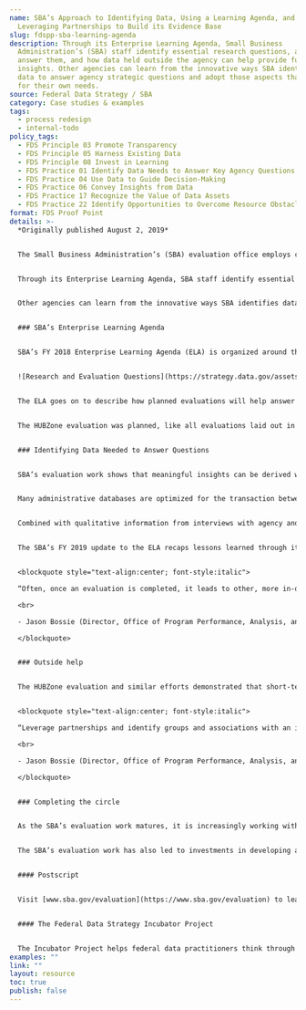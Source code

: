 ```yaml
---
name: SBA’s Approach to Identifying Data, Using a Learning Agenda, and
  Leveraging Partnerships to Build its Evidence Base
slug: fdspp-sba-learning-agenda
description: Through its Enterprise Learning Agenda, Small Business
  Administration’s (SBA) staff identify essential research questions, a plan to
  answer them, and how data held outside the agency can help provide further
  insights. Other agencies can learn from the innovative ways SBA identifies
  data to answer agency strategic questions and adopt those aspects that work
  for their own needs.
source: Federal Data Strategy / SBA
category: Case studies & examples
tags:
  - process redesign
  - internal-todo
policy_tags:
  - FDS Principle 03 Promote Transparency
  - FDS Principle 05 Harness Existing Data
  - FDS Principle 08 Invest in Learning
  - FDS Practice 01 Identify Data Needs to Answer Key Agency Questions
  - FDS Practice 04 Use Data to Guide Decision-Making
  - FDS Practice 06 Convey Insights from Data
  - FDS Practice 17 Recognize the Value of Data Assets
  - FDS Practice 22 Identify Opportunities to Overcome Resource Obstacles
format: FDS Proof Point
details: >-
  *Originally published August 2, 2019*


  The Small Business Administration’s (SBA) evaluation office employs cutting edge and creative approaches to access and use data in order to assess the agency’s programs and advance its strategic goals.


  Through its Enterprise Learning Agenda, SBA staff identify essential research questions, a plan to answer them, and how data held outside the agency can help provide further insights. The SBA also emphasizes the use of administrative data, a rich resource that other agencies are also beginning to incorporate into evidence-based decision making. This approach generates insights into the agency’s operations, spurs valuable stakeholder engagement, and highlights how cost-effective short-term evaluations can provide fast answers that complement multi-year, large-scale impact analyses.


  Other agencies can learn from the innovative ways SBA identifies data to answer agency strategic questions and adopt those aspects that work for their own needs.


  ### SBA’s Enterprise Learning Agenda


  SBA’s FY 2018 Enterprise Learning Agenda (ELA) is organized around the agency’s four FY 2018 – 2022 Strategic Plan goals:  (1) support small business revenue and job growth, (2) build healthy entrepreneurial ecosystems and create business friendly environments, (3) restore small businesses and communities after disasters, and (4) strengthen the SBA’s ability to serve small businesses. Within each of these strategic goals, the ELA gives a brief overview of what prior research revealed, then enumerates key research and evaluation questions. Finally, the ELA lays out several planned evaluations for the coming fiscal year designed to answer a subset of those questions.


  ![Research and Evaluation Questions](https://strategy.data.gov/assets/img/posts/2019-08-02-image001.png "Research and evaluation questions related to SBA’s second strategic goal; “Build healthy entrepreneurial ecosystems and create business friendly environments,” from SBA’s FY 2018 ELA.")


  The ELA goes on to describe how planned evaluations will help answer these questions using available data. The SBA has begun to identify datasets internal and external to the agency that can help answer these questions. During the scoping of an evaluation, the evaluation team asks what data are available and who manages those data. These questions start a conversation about the data, its history, and its quality. For example, the SBA began this conversation with the HUBZone program manager in 2017 to help improve program outcomes. The HUBZone program helps the Federal Government awards its prime contracts to HUBZone-certified businesses. The program evaluation informed the wider research questions and strategic goal by researching what factors contribute to agencies’ opportunities and challenges in meeting this goal, as well as the characteristics of small businesses that win these contracts.


  The HUBZone evaluation was planned, like all evaluations laid out in the ELA, to help answer questions identified by senior leadership. In this case, it helps address the fifth research/evaluation question affiliated with the agency’s second strategic goal: what factors most influence the Federal Government’s ability to reach its small business contracting goals? 


  ### Identifying Data Needed to Answer Questions


  SBA’s evaluation work shows that meaningful insights can be derived without the extensive use of randomized trials or surveys. Rather, ‘administrative data’ – the information created in the process of running a government program – may sometimes be leveraged to answer evaluation questions. In the case of the HUBZone evaluation, researchers were able to produce valuable results in a short timeframe by analyzing existing data in the Federal Procurement Data System (which tracks contract awards for federal agencies) and SBA’s own program data accrued in the administration of the HUBZone certification process. 


  Many administrative databases are optimized for the transaction between program officials and clients. While they may have report-generation functions, they are typically not easy to use for analysis. Arcane category codes, unique formatting, and heavily fragmented tables mean that analysts unfamiliar with the program’s administration face challenges turning the information into an analytical dataset. The evaluators of the HUBZone program were able to persevere thanks to frequent communication with the program office, which helped them learn how to extract, cross-walk, and ascribe meaning to the data extracts. It was also critical to partner with attorneys from the program who could convey the legal requirements of the program.


  Combined with qualitative information from interviews with agency and program employees, analysis of these data was able to bring meaningful evidence to bear on 1) the HUBZone program’s improvement goals, 2) the question of what factors most influence the Federal government’s ability to reach its small business contracting goals, and 3) the goal of building healthy entrepreneurial ecosystems and creating business friendly environments. 


  The SBA’s FY 2019 update to the ELA recaps lessons learned through its FY 2018 evaluations and notes plans to build upon its work with the HUBZone program. In this way, the agency has pursued an agile approach to evaluating HUBZone and other programs; one that yields intermediate results and actionable insights.


  <blockquote style="text-align:center; font-style:italic">

  “Often, once an evaluation is completed, it leads to other, more in-depth questions, that need to be answered. We keep finding more pieces to the puzzle. The evidence becomes clearer and evaluations are used to support decisions.”

  <br>

  - Jason Bossie (Director, Office of Program Performance, Analysis, and Evaluation)

  </blockquote>


  ### Outside help


  The HUBZone evaluation and similar efforts demonstrated that short-term, affordable evaluations can shed light on crucial evidence-related questions. There are, however, instances when questions linked with SBA’s strategic goals are unanswerable with limited internal resources. The SBA has built partnerships with stakeholders outside the agency to support its evaluations. Many research universities and other stakeholders with skill sets in research and evaluation can provide support. 


  <blockquote style="text-align:center; font-style:italic">

  “Leverage partnerships and identify groups and associations with an interest in your policies and programs. Many universities have specialized schools that focus on your policy areas. With these partnerships, data can be shared that benefits both organizations. Your agency can receive support to help answer key policy and programmatic questions while the researchers may be able to leverage an agency’s administrative data to answer key theoretical questions to support their research.”

  <br>

  - Jason Bossie (Director, Office of Program Performance, Analysis, and Evaluation)

  </blockquote>


  ### Completing the circle


  As the SBA’s evaluation work matures, it is increasingly working with program officials to change data collection and other upstream aspects of data creation, so that those data can facilitate more powerful downstream analysis and evaluation.


  The SBA’s evaluation work has also led to investments in developing a data-driven culture in the rest of the agency and wider Federal government. The SBA similarly innovates in data sharing. It began partnering with the US Bureau of the Census to provide extracts of its loan data through the Federal Statistical Research Data Centers. Also in this vein, the SBA’s FY 2019 ELA update shared 30-plus Federal government administrative and employer datasets that proved valuable for SBA’s evaluation work and could help serve others working to develop evidence in related research areas.


  #### Postscript


  Visit [www.sba.gov/evaluation](https://www.sba.gov/evaluation) to learn more about SBA’s Enterprise Learning Agenda and recently completed evaluations. 


  #### The Federal Data Strategy Incubator Project


  The Incubator Project helps federal data practitioners think through how to improve government services, enabling the public to get the most out of federal data. This Proof Point and others will highlight the many successes and challenges data innovators face every day, revealing valuable lessons learned to share with data practitioners throughout government.
examples: ""
link: ""
layout: resource
toc: true
publish: false
---
```

